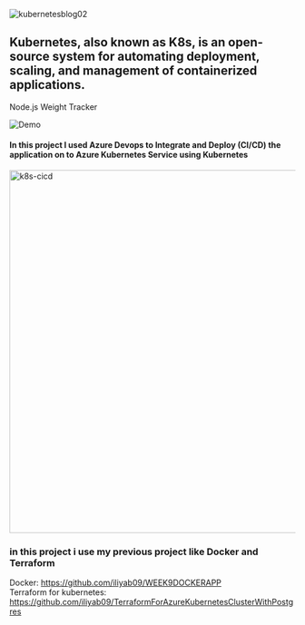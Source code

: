 ![kubernetesblog02](https://user-images.githubusercontent.com/16802411/142779565-eefd0716-f91b-4f51-98d6-987ed2c2ee30.jpg)
## Kubernetes, also known as K8s, is an open-source system for automating deployment, scaling, and management of containerized applications.



Node.js Weight Tracker

![Demo](docs/build-weight-tracker-app-demo.gif)
#### In this project I used Azure Devops to Integrate and Deploy (CI/CD) the application on to Azure Kubernetes Service using Kubernetes
<img width="640" alt="k8s-cicd" src="https://user-images.githubusercontent.com/16802411/142779559-570bb175-0438-4f14-9100-423ef859348f.png">

### in this project i use my previous project like Docker and Terraform 
Docker: https://github.com/iliyab09/WEEK9DOCKERAPP</br>
Terraform for kubernetes: https://github.com/iliyab09/TerraformForAzureKubernetesClusterWithPostgres
